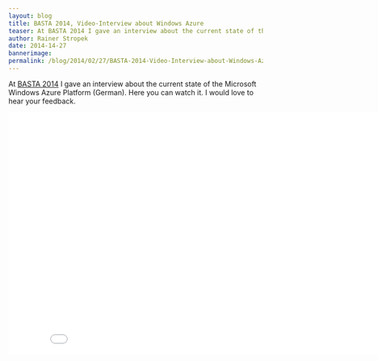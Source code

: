 ```yaml
---
layout: blog
title: BASTA 2014, Video-Interview about Windows Azure
teaser: At BASTA 2014 I gave an interview about the current state of the Microsoft Windows Azure Platform (German). Here you can watch it. I would love to hear your feedback.
author: Rainer Stropek
date: 2014-14-27
bannerimage: 
permalink: /blog/2014/02/27/BASTA-2014-Video-Interview-about-Windows-Azure
---
```


<p xmlns="http://www.w3.org/1999/xhtml">At <a href="http://www.basta.net" target="_blank">BASTA 2014</a> I gave an interview about the current state of the Microsoft Windows Azure Platform (German). Here you can watch it. I would love to hear your feedback.</p><div class="videoWrapper" xmlns="http://www.w3.org/1999/xhtml">
  <iframe width="853" height="480" src="//www.youtube.com/embed/jRgzfBIU5rI?list=UU2X1sDzeThjT5RpUs7jIpzQ" frameborder="0" allowfullscreen="allowfullscreen"></iframe>
</div>